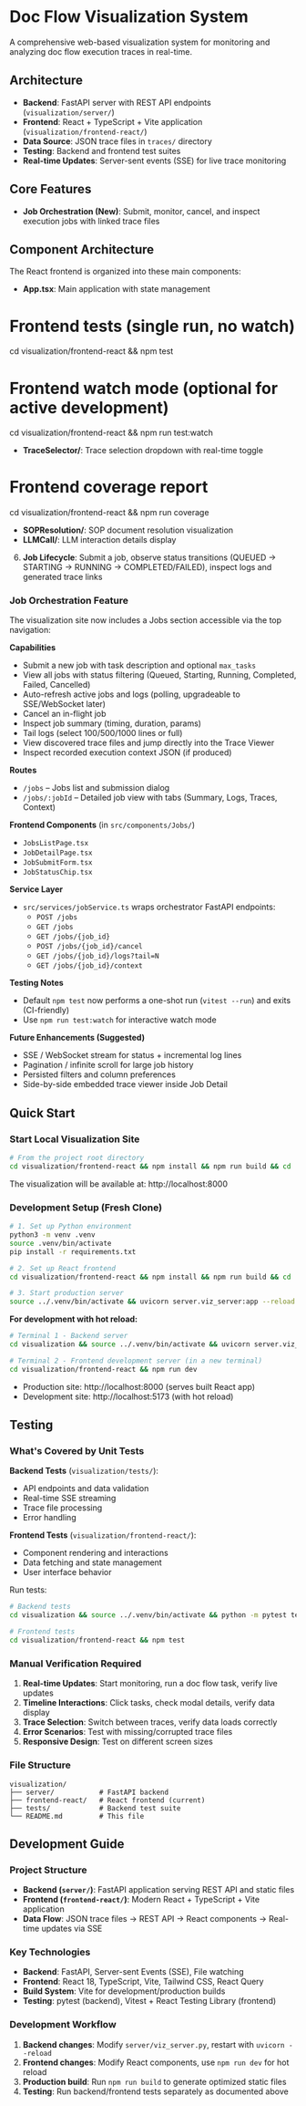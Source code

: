 # Doc Flow Visualization System

A comprehensive web-based visualization system for monitoring and analyzing doc flow execution traces in real-time.

## Architecture

- **Backend**: FastAPI server with REST API endpoints (`visualization/server/`)
- **Frontend**: React + TypeScript + Vite application (`visualization/frontend-react/`)
- **Data Source**: JSON trace files in `traces/` directory
- **Testing**: Backend and frontend test suites
- **Real-time Updates**: Server-sent events (SSE) for live trace monitoring

## Core Features

- **Job Orchestration (New)**: Submit, monitor, cancel, and inspect execution jobs with linked trace files

## Component Architecture

The React frontend is organized into these main components:

- **App.tsx**: Main application with state management
# Frontend tests (single run, no watch)
cd visualization/frontend-react && npm test

# Frontend watch mode (optional for active development)
cd visualization/frontend-react && npm run test:watch
- **TraceSelector/**: Trace selection dropdown with real-time toggle
# Frontend coverage report
cd visualization/frontend-react && npm run coverage
- **SOPResolution/**: SOP document resolution visualization
- **LLMCall/**: LLM interaction details display

6. **Job Lifecycle**: Submit a job, observe status transitions (QUEUED → STARTING → RUNNING → COMPLETED/FAILED), inspect logs and generated trace links

### Job Orchestration Feature

The visualization site now includes a Jobs section accessible via the top navigation:

**Capabilities**
- Submit a new job with task description and optional `max_tasks`
- View all jobs with status filtering (Queued, Starting, Running, Completed, Failed, Cancelled)
- Auto-refresh active jobs and logs (polling, upgradeable to SSE/WebSocket later)
- Cancel an in-flight job
- Inspect job summary (timing, duration, params)
- Tail logs (select 100/500/1000 lines or full)
- View discovered trace files and jump directly into the Trace Viewer
- Inspect recorded execution context JSON (if produced)

**Routes**
- `/jobs` – Jobs list and submission dialog
- `/jobs/:jobId` – Detailed job view with tabs (Summary, Logs, Traces, Context)

**Frontend Components** (in `src/components/Jobs/`)
- `JobsListPage.tsx`
- `JobDetailPage.tsx`
- `JobSubmitForm.tsx`
- `JobStatusChip.tsx`

**Service Layer**
- `src/services/jobService.ts` wraps orchestrator FastAPI endpoints:
	- `POST /jobs`
	- `GET /jobs`
	- `GET /jobs/{job_id}`
	- `POST /jobs/{job_id}/cancel`
	- `GET /jobs/{job_id}/logs?tail=N`
	- `GET /jobs/{job_id}/context`

**Testing Notes**
- Default `npm test` now performs a one-shot run (`vitest --run`) and exits (CI-friendly)
- Use `npm run test:watch` for interactive watch mode

**Future Enhancements (Suggested)**
- SSE / WebSocket stream for status + incremental log lines
- Pagination / infinite scroll for large job history
- Persisted filters and column preferences
- Side-by-side embedded trace viewer inside Job Detail
## Quick Start

### Start Local Visualization Site

```bash
# From the project root directory
cd visualization/frontend-react && npm install && npm run build && cd .. && source ../.venv/bin/activate && uvicorn server.viz_server:app --reload --host 0.0.0.0 --port 8000
```

The visualization will be available at: http://localhost:8000

### Development Setup (Fresh Clone)

```bash
# 1. Set up Python environment
python3 -m venv .venv
source .venv/bin/activate
pip install -r requirements.txt

# 2. Set up React frontend
cd visualization/frontend-react && npm install && npm run build && cd ..

# 3. Start production server
source ../.venv/bin/activate && uvicorn server.viz_server:app --reload --host 0.0.0.0 --port 8000
```

**For development with hot reload:**
```bash
# Terminal 1 - Backend server
cd visualization && source ../.venv/bin/activate && uvicorn server.viz_server:app --reload --host 0.0.0.0 --port 8000

# Terminal 2 - Frontend development server (in a new terminal)
cd visualization/frontend-react && npm run dev
```

- Production site: http://localhost:8000 (serves built React app)
- Development site: http://localhost:5173 (with hot reload)

## Testing

### What's Covered by Unit Tests

**Backend Tests** (`visualization/tests/`):
- API endpoints and data validation
- Real-time SSE streaming
- Trace file processing
- Error handling

**Frontend Tests** (`visualization/frontend-react/`):
- Component rendering and interactions
- Data fetching and state management
- User interface behavior

Run tests:
```bash
# Backend tests
cd visualization && source ../.venv/bin/activate && python -m pytest tests/

# Frontend tests  
cd visualization/frontend-react && npm test
```

### Manual Verification Required

1. **Real-time Updates**: Start monitoring, run a doc flow task, verify live updates
2. **Timeline Interactions**: Click tasks, check modal details, verify data display
3. **Trace Selection**: Switch between traces, verify data loads correctly
4. **Error Scenarios**: Test with missing/corrupted trace files
5. **Responsive Design**: Test on different screen sizes

### File Structure
```
visualization/
├── server/           # FastAPI backend
├── frontend-react/   # React frontend (current)
├── tests/            # Backend test suite
└── README.md         # This file
```

## Development Guide

### Project Structure

- **Backend (`server/`)**: FastAPI application serving REST API and static files
- **Frontend (`frontend-react/`)**: Modern React + TypeScript + Vite application
- **Data Flow**: JSON trace files → REST API → React components → Real-time updates via SSE

### Key Technologies

- **Backend**: FastAPI, Server-sent Events (SSE), File watching
- **Frontend**: React 18, TypeScript, Vite, Tailwind CSS, React Query
- **Build System**: Vite for development/production builds
- **Testing**: pytest (backend), Vitest + React Testing Library (frontend)

### Development Workflow

1. **Backend changes**: Modify `server/viz_server.py`, restart with `uvicorn --reload`
2. **Frontend changes**: Modify React components, use `npm run dev` for hot reload
3. **Production build**: Run `npm run build` to generate optimized static files
4. **Testing**: Run backend/frontend tests separately as documented above

